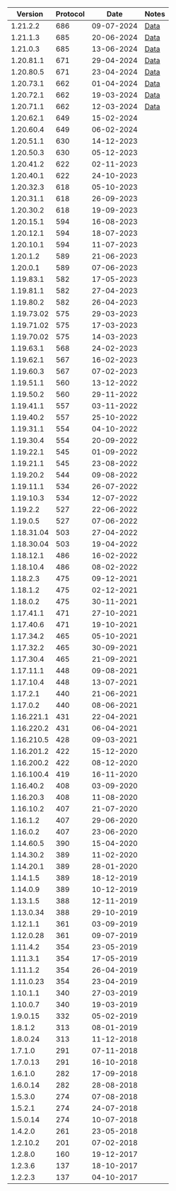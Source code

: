 | Version    | Protocol | Date       | Notes                         |
|------------|----------|------------|-------------------------------|
| 1.21.2.2   | 686      | 09-07-2024 | [Data](../preview/1.21.0.26)  |
| 1.21.1.3   | 685      | 20-06-2024 | [Data](../preview/1.21.0.26)  |
| 1.21.0.3   | 685      | 13-06-2024 | [Data](../preview/1.21.0.26)  |
| 1.20.81.1  | 671      | 29-04-2024 | [Data](../preview/1.20.80.23) |
| 1.20.80.5  | 671      | 23-04-2024 | [Data](../preview/1.20.80.23) |
| 1.20.73.1  | 662      | 01-04-2024 | [Data](../preview/1.20.70.24) |
| 1.20.72.1  | 662      | 19-03-2024 | [Data](../preview/1.20.70.24) |
| 1.20.71.1  | 662      | 12-03-2024 | [Data](../preview/1.20.70.24) |
| 1.20.62.1  | 649      | 15-02-2024 |                               |
| 1.20.60.4  | 649      | 06-02-2024 |                               |
| 1.20.51.1  | 630      | 14-12-2023 |                               |
| 1.20.50.3  | 630      | 05-12-2023 |                               |
| 1.20.41.2  | 622      | 02-11-2023 |                               |
| 1.20.40.1  | 622      | 24-10-2023 |                               |
| 1.20.32.3  | 618      | 05-10-2023 |                               |
| 1.20.31.1  | 618      | 26-09-2023 |                               |
| 1.20.30.2  | 618      | 19-09-2023 |                               |
| 1.20.15.1  | 594      | 16-08-2023 |                               |
| 1.20.12.1  | 594      | 18-07-2023 |                               |
| 1.20.10.1  | 594      | 11-07-2023 |                               |
| 1.20.1.2   | 589      | 21-06-2023 |                               |
| 1.20.0.1   | 589      | 07-06-2023 |                               |
| 1.19.83.1  | 582      | 17-05-2023 |                               |
| 1.19.81.1  | 582      | 27-04-2023 |                               |
| 1.19.80.2  | 582      | 26-04-2023 |                               |
| 1.19.73.02 | 575      | 29-03-2023 |                               |
| 1.19.71.02 | 575      | 17-03-2023 |                               |
| 1.19.70.02 | 575      | 14-03-2023 |                               |
| 1.19.63.1  | 568      | 24-02-2023 |                               |
| 1.19.62.1  | 567      | 16-02-2023 |                               |
| 1.19.60.3  | 567      | 07-02-2023 |                               |
| 1.19.51.1  | 560      | 13-12-2022 |                               |
| 1.19.50.2  | 560      | 29-11-2022 |                               |
| 1.19.41.1  | 557      | 03-11-2022 |                               |
| 1.19.40.2  | 557      | 25-10-2022 |                               |
| 1.19.31.1  | 554      | 04-10-2022 |                               |
| 1.19.30.4  | 554      | 20-09-2022 |                               |
| 1.19.22.1  | 545      | 01-09-2022 |                               |
| 1.19.21.1  | 545      | 23-08-2022 |                               |
| 1.19.20.2  | 544      | 09-08-2022 |                               |
| 1.19.11.1  | 534      | 26-07-2022 |                               |
| 1.19.10.3  | 534      | 12-07-2022 |                               |
| 1.19.2.2   | 527      | 22-06-2022 |                               |
| 1.19.0.5   | 527      | 07-06-2022 |                               |
| 1.18.31.04 | 503      | 27-04-2022 |                               |
| 1.18.30.04 | 503      | 19-04-2022 |                               |
| 1.18.12.1  | 486      | 16-02-2022 |                               |
| 1.18.10.4  | 486      | 08-02-2022 |                               |
| 1.18.2.3   | 475      | 09-12-2021 |                               |
| 1.18.1.2   | 475      | 02-12-2021 |                               |
| 1.18.0.2   | 475      | 30-11-2021 |                               |
| 1.17.41.1  | 471      | 27-10-2021 |                               |
| 1.17.40.6  | 471      | 19-10-2021 |                               |
| 1.17.34.2  | 465      | 05-10-2021 |                               |
| 1.17.32.2  | 465      | 30-09-2021 |                               |
| 1.17.30.4  | 465      | 21-09-2021 |                               |
| 1.17.11.1  | 448      | 09-08-2021 |                               |
| 1.17.10.4  | 448      | 13-07-2021 |                               |
| 1.17.2.1   | 440      | 21-06-2021 |                               |
| 1.17.0.2   | 440      | 08-06-2021 |                               |
| 1.16.221.1 | 431      | 22-04-2021 |                               |
| 1.16.220.2 | 431      | 06-04-2021 |                               |
| 1.16.210.5 | 428      | 09-03-2021 |                               |
| 1.16.201.2 | 422      | 15-12-2020 |                               |
| 1.16.200.2 | 422      | 08-12-2020 |                               |
| 1.16.100.4 | 419      | 16-11-2020 |                               |
| 1.16.40.2  | 408      | 03-09-2020 |                               |
| 1.16.20.3  | 408      | 11-08-2020 |                               |
| 1.16.10.2  | 407      | 21-07-2020 |                               |
| 1.16.1.2   | 407      | 29-06-2020 |                               |
| 1.16.0.2   | 407      | 23-06-2020 |                               |
| 1.14.60.5  | 390      | 15-04-2020 |                               |
| 1.14.30.2  | 389      | 11-02-2020 |                               |
| 1.14.20.1  | 389      | 28-01-2020 |                               |
| 1.14.1.5   | 389      | 18-12-2019 |                               |
| 1.14.0.9   | 389      | 10-12-2019 |                               |
| 1.13.1.5   | 388      | 12-11-2019 |                               |
| 1.13.0.34  | 388      | 29-10-2019 |                               |
| 1.12.1.1   | 361      | 03-09-2019 |                               |
| 1.12.0.28  | 361      | 09-07-2019 |                               |
| 1.11.4.2   | 354      | 23-05-2019 |                               |
| 1.11.3.1   | 354      | 17-05-2019 |                               |
| 1.11.1.2   | 354      | 26-04-2019 |                               |
| 1.11.0.23  | 354      | 23-04-2019 |                               |
| 1.10.1.1   | 340      | 27-03-2019 |                               |
| 1.10.0.7   | 340      | 19-03-2019 |                               |
| 1.9.0.15   | 332      | 05-02-2019 |                               |
| 1.8.1.2    | 313      | 08-01-2019 |                               |
| 1.8.0.24   | 313      | 11-12-2018 |                               |
| 1.7.1.0    | 291      | 07-11-2018 |                               |
| 1.7.0.13   | 291      | 16-10-2018 |                               |
| 1.6.1.0    | 282      | 17-09-2018 |                               |
| 1.6.0.14   | 282      | 28-08-2018 |                               |
| 1.5.3.0    | 274      | 07-08-2018 |                               |
| 1.5.2.1    | 274      | 24-07-2018 |                               |
| 1.5.0.14   | 274      | 10-07-2018 |                               |
| 1.4.2.0    | 261      | 23-05-2018 |                               |
| 1.2.10.2   | 201      | 07-02-2018 |                               |
| 1.2.8.0    | 160      | 19-12-2017 |                               |
| 1.2.3.6    | 137      | 18-10-2017 |                               |
| 1.2.2.3    | 137      | 04-10-2017 |                               |
